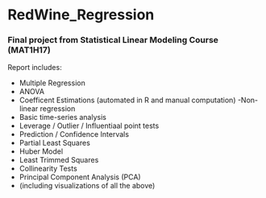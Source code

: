 # RedWine_Regression
### Final project from Statistical Linear Modeling Course (MAT1H17)

Report includes:

- Multiple Regression
- ANOVA
- Coefficent Estimations (automated in R and manual computation)
-Non-linear regression
- Basic time-series analysis
- Leverage / Outlier / Influentiaal point tests
- Prediction / Confidence Intervals
- Partial Least Squares
- Huber Model
- Least Trimmed Squares
- Collinearity Tests
- Principal Component Analysis (PCA)
- (including visualizations of all the above)

